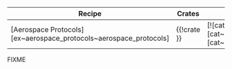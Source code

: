 | Recipe | Crates | Categories |
|---|---|---|
| [Aerospace Protocols][ex~aerospace_protocols~aerospace_protocols] | {{!crate }} | [![cat~aerospace::protocols][cat~aerospace::protocols~badge]][cat~aerospace::protocols] |

<div class="hidden">
FIXME
</div>
